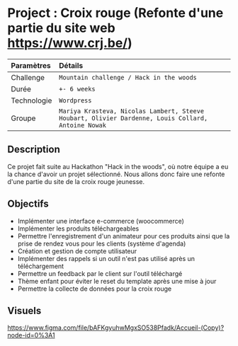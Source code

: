 # Project : Croix rouge (Refonte d'une partie du site web https://www.crj.be/)

 
|Paramètres  |Détails |
|:---------------------|:------------------------------|
|Challenge             |` Mountain challenge / Hack in the woods ` |
|Durée                 |` +- 6 weeks ` |
|Technologie           | ` Wordpress ` |
|Groupe                |` Mariya Krasteva, Nicolas Lambert, Steeve Houbart, Olivier Dardenne, Louis Collard,  Antoine Nowak `|
 
 
 
## Description 
 
Ce projet fait suite au Hackathon "Hack in the woods", où notre équipe a eu la chance d'avoir un projet sélectionné. Nous allons donc faire une refonte d'une partie du site de la croix rouge jeunesse.
 
## Objectifs

- Implémenter une interface e-commerce (woocommerce)
- Implémenter les produits téléchargeables
- Permettre l'enregistrement d'un animateur pour ces produits ainsi que la prise de rendez vous pour les clients (système d'agenda)
- Création et gestion de compte utilisateur
- Implémenter des rappels si un outil n'est pas utilisé après un téléchargement
- Permettre un feedback par le client sur l'outil téléchargé
- Thème enfant pour éviter le reset du template après une mise à jour
- Permettre la collecte de données pour la croix rouge

## Visuels

https://www.figma.com/file/bAFKgyuhwMgxSO538Pfadk/Accueil-(Copy)?node-id=0%3A1
